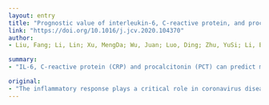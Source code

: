 ```yaml
---
layout: entry
title: "Prognostic value of interleukin-6, C-reactive protein, and procalcitonin in patients with COVID-19"
link: "https://doi.org/10.1016/j.jcv.2020.104370"
author:
- Liu, Fang; Li, Lin; Xu, MengDa; Wu, Juan; Luo, Ding; Zhu, YuSi; Li, BiXi; Song, XiaoYang; Zhou, Xiang

summary:
- "IL-6, C-reactive protein (CRP) and procalcitonin (PCT) can predict mild and severe cases of COVID-19. Study population was divided into two groups according to disease severity. Among the 140 patients, the levels of IL6, CRP, and PCT increased in 95 (67.9 %), 91 (65.0 %) and 8 (5.7 %) patients on admission. The proportion of patients with increased CRP levels was significantly higher in the SG."

original:
- "The inflammatory response plays a critical role in coronavirus disease 2019 (COVID-19), and inflammatory cytokine storm increases the severity of COVID-19. OBJECTIVE: To investigate the ability of interleukin-6 (IL-6), C-reactive protein (CRP), and procalcitonin (PCT) to predict mild and severe cases of COVID-19. STUDY DESIGN: This retrospective cohort study included 140 patients diagnosed with COVID-19 from January 18, 2020, to March 12, 2020. The study population was divided into two groups according to disease severity: a mild group (MG) (n = 107) and a severe group (SG) (n = 33). Data on demographic characteristics, baseline clinical characteristics, and the levels of IL-6, CRP, and PCT on admission were collected. RESULTS: Among the 140 patients, the levels of IL-6, CRP, and PCT increased in 95 (67.9 %), 91 (65.0 %), and 8 (5.7 %) patients on admission, respectively. The proportion of patients with increased IL-6, CRP, and PCT levels was significantly higher in the SG than in the MG. Cox proportional hazard model showed that IL-6 and CRP could be used as independent factors to predict the severity of COVID-19. Furthermore, patients with IL-6 > 32.1 pg/mL or CRP > 41.8 mg/L were more likely to have severe complications. CONCLUSION: The serum levels of IL-6 and CRP can effectively assess disease severity and predict outcome in patients with COVID-19."
---
```


